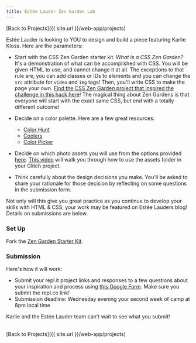 ```yaml
---
title: Estée Lauder Zen Garden Lab
---
```


[Back to Projects]({{ site.url }}/web-app/projects)

Estée Lauder is looking to YOU to design and build a piece featuring Karlie Kloss. Here are the parameters:
- Start with the CSS Zen Garden starter kit. _What is a CSS Zen Garden?_ It's a demonstration of what can be accomplished with CSS. You will be given HTML to use, and cannot change it at all. The exceptions to that rule are, you can add classes or IDs to elements and you can change the `src` attribute for `video` and `img` tags! Then, you'll write CSS to make the page your own. [Find the CSS Zen Garden project that inspired the challenge in this hack here](http://www.csszengarden.com/)! The magical thing about Zen Gardens is that everyone will start with the exact same CSS, but end with a totally different outcome!
- Decide on a color palette. Here are a few great resources:
  - [Color Hunt](https://colorhunt.co/)
  - [Coolers](https://coolors.co/)
  - [Color Picker](https://htmlcolorcodes.com/color-picker/)

- Decide on which photo assets you will use from the options provided [here](https://bit.ly/kwk-el-assets ). [This video](https://www.youtube.com/watch?v=4JfVwxF260k) will walk you through how to use the assets folder in your Glitch project.
- Think carefully about the design decisions you make. You'll be asked to share your rationale for those decision by reflecting on some questions in the submission form.

Not only will this give you great practice as you continue to develop your skills with HTML & CSS, your work may be featured on Estée Lauders blog! Details on submissions are below.

### Set Up

Fork the [Zen Garden Starter Kit](https://repl.it/@kodewithklossy/el-zen-garden-starter-kit).

### Submission

Here's how it will work:
- Submit your repl.it project links and responses to a few questions about your inspiration and process using [this Google Form](https://forms.gle/6gmfFEKSnG3UhWDy7). Make sure you submit the repl.co link! 
- Submission deadline: Wednesday evening your second week of camp at 8pm local time

Karlie and the Estée Lauder team can't wait to see what you submit!

<br>
[Back to Projects]({{ site.url }}/web-app/projects)
